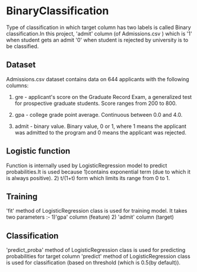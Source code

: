 # BinaryClassification

Type of classification in which target column has two labels is called Binary classification.In this project, 'admit' column (of Admissions.csv ) which is
'1' when student gets an admit 
'0' when student is rejected by university
is to be classified.

## Dataset

Admissions.csv dataset contains data on 644 applicants with the following columns:

1.  gre - applicant's score on the Graduate Record Exam, a generalized test for prospective graduate students. Score ranges from 200 to 800.

2.  gpa - college grade point average. Continuous between 0.0 and 4.0.

3.  admit - binary value. Binary value, 0 or 1, where 1 means the applicant was admitted to the program and 0 means the applicant was rejected.
	
## Logistic function
	
Function is internally used by LogisticRegression model to predict probabilities.It is used because 1)contains exponential term (due to which it is always positive). 2) t/(1+t) form which limits its range from 0 to 1.
	

## Training 

'fit' method of LogisticRegression class is used for training model. It takes two parameters :- 1)'gpa' column (feature)  2) 'admit' column (target)

## Classification

'predict_proba' method of LogisticRegression class is used for predicting probabilities for target column
'predict' method of LogisticRegression class is used for classification (based on threshold (which is 0.5(by default)).
